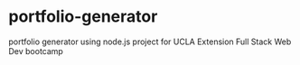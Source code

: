 # portfolio-generator
portfolio generator using node.js project for UCLA Extension Full Stack Web Dev bootcamp
